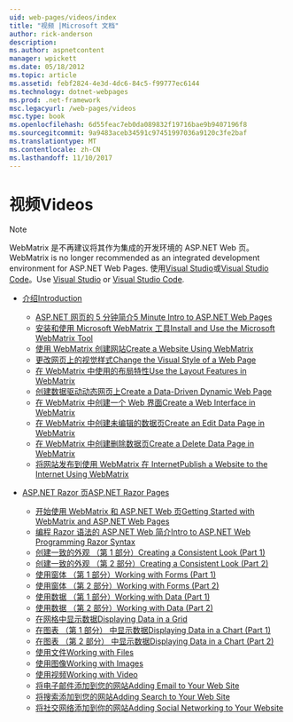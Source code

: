 ```yaml
---
uid: web-pages/videos/index
title: "视频 |Microsoft 文档"
author: rick-anderson
description: 
ms.author: aspnetcontent
manager: wpickett
ms.date: 05/18/2012
ms.topic: article
ms.assetid: febf2824-4e3d-4dc6-84c5-f99777ec6144
ms.technology: dotnet-webpages
ms.prod: .net-framework
msc.legacyurl: /web-pages/videos
msc.type: book
ms.openlocfilehash: 6d55feac7eb0da089832f19716bae9b9407196f8
ms.sourcegitcommit: 9a9483aceb34591c97451997036a9120c3fe2baf
ms.translationtype: MT
ms.contentlocale: zh-CN
ms.lasthandoff: 11/10/2017
---
```

<a name="videos"></a><span data-ttu-id="0fb80-102">视频</span><span class="sxs-lookup"><span data-stu-id="0fb80-102">Videos</span></span>
====================

> [!NOTE] 
> <span data-ttu-id="0fb80-103">WebMatrix 是不再建议将其作为集成的开发环境的 ASP.NET Web 页。</span><span class="sxs-lookup"><span data-stu-id="0fb80-103">WebMatrix is no longer recommended as an integrated development environment for ASP.NET Web Pages.</span></span> <span data-ttu-id="0fb80-104">使用[Visual Studio](xref:aspnet/web-pages/overview/getting-started/program-asp-net-web-pages-in-visual-studio)或[Visual Studio Code](https://code.visualstudio.com/)。</span><span class="sxs-lookup"><span data-stu-id="0fb80-104">Use [Visual Studio](xref:aspnet/web-pages/overview/getting-started/program-asp-net-web-pages-in-visual-studio) or [Visual Studio Code](https://code.visualstudio.com/).</span></span>

- [<span data-ttu-id="0fb80-105">介绍</span><span class="sxs-lookup"><span data-stu-id="0fb80-105">Introduction</span></span>](introduction/index.md)

    - [<span data-ttu-id="0fb80-106">ASP.NET 网页的 5 分钟简介</span><span class="sxs-lookup"><span data-stu-id="0fb80-106">5 Minute Intro to ASP.NET Web Pages</span></span>](introduction/5-minute-introduction-to-aspnet-web-pages.md)
    - [<span data-ttu-id="0fb80-107">安装和使用 Microsoft WebMatrix 工具</span><span class="sxs-lookup"><span data-stu-id="0fb80-107">Install and Use the Microsoft WebMatrix Tool</span></span>](introduction/install-and-use-the-microsoft-webmatrix-tool.md)
    - [<span data-ttu-id="0fb80-108">使用 WebMatrix 创建网站</span><span class="sxs-lookup"><span data-stu-id="0fb80-108">Create a Website Using WebMatrix</span></span>](introduction/create-a-website-using-webmatrix.md)
    - [<span data-ttu-id="0fb80-109">更改网页上的视觉样式</span><span class="sxs-lookup"><span data-stu-id="0fb80-109">Change the Visual Style of a Web Page</span></span>](introduction/change-the-visual-style-of-a-web-page.md)
    - [<span data-ttu-id="0fb80-110">在 WebMatrix 中使用的布局特性</span><span class="sxs-lookup"><span data-stu-id="0fb80-110">Use the Layout Features in WebMatrix</span></span>](introduction/use-the-layout-features-in-webmatrix.md)
    - [<span data-ttu-id="0fb80-111">创建数据驱动动态网页上</span><span class="sxs-lookup"><span data-stu-id="0fb80-111">Create a Data-Driven Dynamic Web Page</span></span>](introduction/create-a-data-driven-dynamic-web-page.md)
    - [<span data-ttu-id="0fb80-112">在 WebMatrix 中创建一个 Web 界面</span><span class="sxs-lookup"><span data-stu-id="0fb80-112">Create a Web Interface in WebMatrix</span></span>](introduction/create-a-web-interface-in-webmatrix.md)
    - [<span data-ttu-id="0fb80-113">在 WebMatrix 中创建未编辑的数据页</span><span class="sxs-lookup"><span data-stu-id="0fb80-113">Create an Edit Data Page in WebMatrix</span></span>](introduction/create-an-edit-data-page-in-webmatrix.md)
    - [<span data-ttu-id="0fb80-114">在 WebMatrix 中创建删除数据页</span><span class="sxs-lookup"><span data-stu-id="0fb80-114">Create a Delete Data Page in WebMatrix</span></span>](introduction/create-a-delete-data-page-in-webmatrix.md)
    - [<span data-ttu-id="0fb80-115">将网站发布到使用 WebMatrix 在 Internet</span><span class="sxs-lookup"><span data-stu-id="0fb80-115">Publish a Website to the Internet Using WebMatrix</span></span>](introduction/publish-a-website-to-the-internet-using-webmatrix.md)
- [<span data-ttu-id="0fb80-116">ASP.NET Razor 页</span><span class="sxs-lookup"><span data-stu-id="0fb80-116">ASP.NET Razor Pages</span></span>](aspnet-razor-pages/index.md)

    - [<span data-ttu-id="0fb80-117">开始使用 WebMatrix 和 ASP.NET Web 页</span><span class="sxs-lookup"><span data-stu-id="0fb80-117">Getting Started with WebMatrix and ASP.NET Web Pages</span></span>](aspnet-razor-pages/getting-started-with-webmatrix-and-aspnet-web-pages.md)
    - [<span data-ttu-id="0fb80-118">编程 Razor 语法的 ASP.NET Web 简介</span><span class="sxs-lookup"><span data-stu-id="0fb80-118">Intro to ASP.NET Web Programming Razor Syntax</span></span>](aspnet-razor-pages/introduction-to-aspnet-web-programming-using-the-razor-syntax.md)
    - [<span data-ttu-id="0fb80-119">创建一致的外观 （第 1 部分）</span><span class="sxs-lookup"><span data-stu-id="0fb80-119">Creating a Consistent Look (Part 1)</span></span>](aspnet-razor-pages/creating-a-consistent-look-part-1.md)
    - [<span data-ttu-id="0fb80-120">创建一致的外观 （第 2 部分）</span><span class="sxs-lookup"><span data-stu-id="0fb80-120">Creating a Consistent Look (Part 2)</span></span>](aspnet-razor-pages/creating-a-consistent-look-part-2.md)
    - [<span data-ttu-id="0fb80-121">使用窗体 （第 1 部分）</span><span class="sxs-lookup"><span data-stu-id="0fb80-121">Working with Forms (Part 1)</span></span>](aspnet-razor-pages/working-with-forms-part-1.md)
    - [<span data-ttu-id="0fb80-122">使用窗体 （第 2 部分）</span><span class="sxs-lookup"><span data-stu-id="0fb80-122">Working with Forms (Part 2)</span></span>](aspnet-razor-pages/working-with-forms-part-2.md)
    - [<span data-ttu-id="0fb80-123">使用数据 （第 1 部分）</span><span class="sxs-lookup"><span data-stu-id="0fb80-123">Working with Data (Part 1)</span></span>](aspnet-razor-pages/working-with-data-part-1.md)
    - [<span data-ttu-id="0fb80-124">使用数据 （第 2 部分）</span><span class="sxs-lookup"><span data-stu-id="0fb80-124">Working with Data (Part 2)</span></span>](aspnet-razor-pages/working-with-data-part-2.md)
    - [<span data-ttu-id="0fb80-125">在网格中显示数据</span><span class="sxs-lookup"><span data-stu-id="0fb80-125">Displaying Data in a Grid</span></span>](aspnet-razor-pages/displaying-data-in-a-grid.md)
    - [<span data-ttu-id="0fb80-126">在图表 （第 1 部分） 中显示数据</span><span class="sxs-lookup"><span data-stu-id="0fb80-126">Displaying Data in a Chart (Part 1)</span></span>](aspnet-razor-pages/displaying-data-in-a-chart-part-1.md)
    - [<span data-ttu-id="0fb80-127">在图表 （第 2 部分） 中显示数据</span><span class="sxs-lookup"><span data-stu-id="0fb80-127">Displaying Data in a Chart (Part 2)</span></span>](aspnet-razor-pages/displaying-data-in-a-chart-part-2.md)
    - [<span data-ttu-id="0fb80-128">使用文件</span><span class="sxs-lookup"><span data-stu-id="0fb80-128">Working with Files</span></span>](aspnet-razor-pages/working-with-files.md)
    - [<span data-ttu-id="0fb80-129">使用图像</span><span class="sxs-lookup"><span data-stu-id="0fb80-129">Working with Images</span></span>](aspnet-razor-pages/working-with-images.md)
    - [<span data-ttu-id="0fb80-130">使用视频</span><span class="sxs-lookup"><span data-stu-id="0fb80-130">Working with Video</span></span>](aspnet-razor-pages/working-with-video.md)
    - [<span data-ttu-id="0fb80-131">将电子邮件添加到您的网站</span><span class="sxs-lookup"><span data-stu-id="0fb80-131">Adding Email to Your Web Site</span></span>](aspnet-razor-pages/adding-email-to-your-web-site.md)
    - [<span data-ttu-id="0fb80-132">将搜索添加到您的网站</span><span class="sxs-lookup"><span data-stu-id="0fb80-132">Adding Search to Your Web Site</span></span>](aspnet-razor-pages/adding-search-to-your-web-site.md)
    - [<span data-ttu-id="0fb80-133">将社交网络添加到你的网站</span><span class="sxs-lookup"><span data-stu-id="0fb80-133">Adding Social Networking to Your Website</span></span>](aspnet-razor-pages/adding-social-networking-to-your-website.md)
